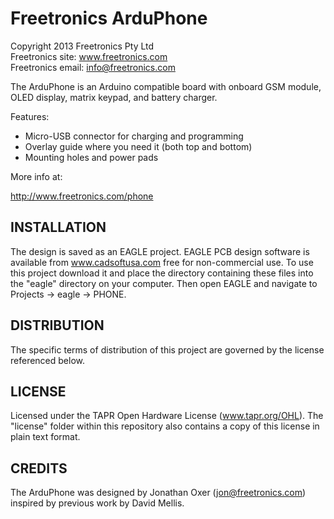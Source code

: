 Freetronics ArduPhone
=====================
Copyright 2013 Freetronics Pty Ltd  
Freetronics site:  www.freetronics.com  
Freetronics email: info@freetronics.com  

The ArduPhone is an Arduino compatible board with onboard
GSM module, OLED display, matrix keypad, and battery
charger.

Features:

 * Micro-USB connector for charging and programming
 * Overlay guide where you need it (both top and bottom)
 * Mounting holes and power pads

More info at:

  http://www.freetronics.com/phone


INSTALLATION
------------
The design is saved as an EAGLE project. EAGLE PCB design software is
available from www.cadsoftusa.com free for non-commercial use. To use
this project download it and place the directory containing these files
into the "eagle" directory on your computer. Then open EAGLE and
navigate to Projects -> eagle -> PHONE.


DISTRIBUTION
------------
The specific terms of distribution of this project are governed by the
license referenced below.


LICENSE
-------
Licensed under the TAPR Open Hardware License (www.tapr.org/OHL).
The "license" folder within this repository also contains a copy of
this license in plain text format.


CREDITS
-------
The ArduPhone was designed by Jonathan Oxer (jon@freetronics.com)
inspired by previous work by David Mellis.
